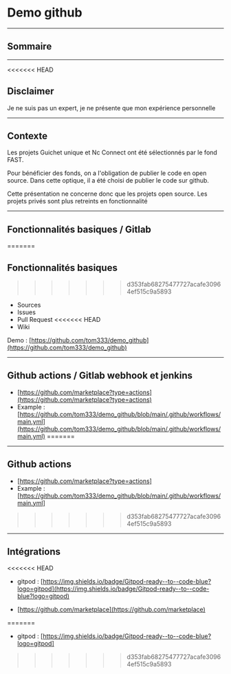# Demo github

---

## Sommaire

---
<<<<<<< HEAD
 
## Disclaimer

Je ne suis pas un expert, je ne présente que mon expérience personnelle

--- 

## Contexte


Les projets Guichet unique et Nc Connect ont été sélectionnés par le fond FAST.

Pour bénéficier des fonds, on a l'obligation de publier le code en open source.
Dans cette optique, il a été choisi de publier le code sur github.

Cette présentation ne concerne donc que les projets open source. Les projets privés sont plus retreints en fonctionnalité

---
## Fonctionnalités basiques / Gitlab
=======

## Fonctionnalités basiques
>>>>>>> d353fab68275477727acafe30964ef515c9a5893

- Sources
- Issues
- Pull Request
<<<<<<< HEAD
- Wiki

Demo : [https://github.com/tom333/demo_github](https://github.com/tom333/demo_github)

---
## Github actions / Gitlab webhook et jenkins

- [https://github.com/marketplace?type=actions](https://github.com/marketplace?type=actions)
- Example : [https://github.com/tom333/demo_github/blob/main/.github/workflows/main.yml](https://github.com/tom333/demo_github/blob/main/.github/workflows/main.yml)
=======

---

## Github actions

- [https://github.com/marketplace?type=actions]
- Example : [https://github.com/tom333/demo_github/blob/main/.github/workflows/main.yml]
>>>>>>> d353fab68275477727acafe30964ef515c9a5893

--- 
## Intégrations

<<<<<<< HEAD
- gitpod : [https://img.shields.io/badge/Gitpod-ready--to--code-blue?logo=gitpod](https://img.shields.io/badge/Gitpod-ready--to--code-blue?logo=gitpod)

- [https://github.com/marketplace](https://github.com/marketplace)

=======
- gitpod : [https://img.shields.io/badge/Gitpod-ready--to--code-blue?logo=gitpod]
>>>>>>> d353fab68275477727acafe30964ef515c9a5893
